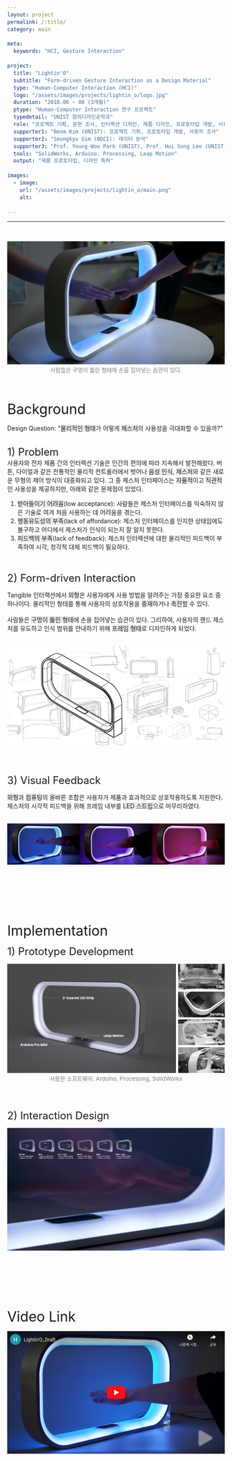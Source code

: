 ```yaml
---
layout: project
permalink: /:title/
category: main

meta:
  keywords: "HCI, Gesture Interaction"

project:
  title: "Lightin'O"
  subtitle: "Form-driven Gesture Interaction as a Design Material"
  type: "Human-Computer Interaction (HCI)"
  logo: "/assets/images/projects/lightin_o/logo.jpg"
  duration: "2018.06 ~ 08 (3개월)"
  ptype: "Human-Computer Interaction 연구 프로젝트"
  typedetail: "UNIST 창의디자인공학과"
  role: "프로젝트 기획, 문헌 조사, 인터랙션 디자인, 제품 디자인, 프로토타입 개발, 사용자 조사, 데이터 분석"
  supporter1: "Beom Kim (UNIST): 프로젝트 기획, 프로토타입 개발, 사용자 조사"
  supporter2: "Seungkyu Gim (BDCI): 데이터 분석"
  supporter3: "Prof. Young-Woo Park (UNIST), Prof. Hui Sung Lee (UNIST), Prof. Hwajung Hong (SNU): 프로젝트 지도"
  tools: "SolidWorks, Arduino, Processing, Leap Motion"
  output: "제품 프로토타입, 디자인 특허"

images:
  - image:
    url: "/assets/images/projects/lightin_o/main.png"
    alt:

---
```

---
<br>
<p align="center">
  <img src="/assets/images/projects/lightin_o/intro.jpeg">
  <br>
  <font size="2em" color="gray">사람들은 구멍이 뚫린 형태에 손을 집어넣는 습관이 있다.</font>
</p>
<br><br>

<font size="6em">Background</font>
<br>

Design Question: "<span style="background-color:#EBEBEB">물리적인 형태</span>가 어떻게 <span style="background-color:#EBEBEB">제스처</span>의 사용성을 극대화할 수 있을까?"
<br><br>

<font size="5em">1) Problem</font>
<br>
사용자와 전자 제품 간의 인터랙션 기술은 인간의 편의에 따라 지속해서 발전해왔다.
버튼, 다이얼과 같은 전통적인 물리적 컨트롤러에서 벗어나 <span style="background-color:#EBEBEB">음성 인식</span>, <span style="background-color:#EBEBEB">제스처</span>와 같은 새로운 무형의 제어 방식이 대중화되고 있다.
그 중 제스처 인터페이스는 <span style="background-color:#EBEBEB">자율적</span>이고 <span style="background-color:#EBEBEB">직관적</span>인 사용성을 제공하지만, 아래와 같은 문제점이 있었다.
<br>

01. <span style="background-color:#EBEBEB">받아들이기 어려움</span>(low acceptance): 사람들은 제스처 인터페이스를 익숙하지 않은 기술로 여겨 처음 사용하는 데 어려움을 겪는다.
02. <span style="background-color:#EBEBEB">행동유도성의 부족</span>(lack of affordance): 제스처 인터페이스를 인지한 상태임에도 불구하고 어디에서 제스처가 인식이 되는지 잘 알지 못한다.
03. <span style="background-color:#EBEBEB">피드백의 부족</span>(lack of feedback): 제스처 인터랙션에 대한 물리적인 피드백이 부족하여 시각, 청각적 대체 피드백이 필요하다.  
<br><br>

<font size="5em">2) Form-driven Interaction</font>
<br>

Tangible 인터랙션에서 <span style="background-color:#EBEBEB">외형</span>은 사용자에게 사용 방법을 알려주는 가장 중요한 요소 중 하나이다.
물리적인 형태를 통해 사용자의 상호작용을 <span style="background-color:#EBEBEB">중재</span>하거나 <span style="background-color:#EBEBEB">촉진</span>할 수 있다.  
<br>
사람들은 <span style="background-color:#EBEBEB">구멍이 뚫린 형태</span>에 손을 집어넣는 습관이 있다.
그리하여, 사용자의 핸드 제스처를 유도하고 인식 범위를 안내하기 위해 <span style="background-color:#EBEBEB">프레임 형태</span>로 디자인하게 되었다.  
<br>

<p align="center">
  <img src="/assets/images/projects/lightin_o/form.png">
</p>
<br><br>

<font size="5em">3) Visual Feedback</font>
<br>

<span style="background-color:#EBEBEB">외형</span>과 <span style="background-color:#EBEBEB">컴퓨팅</span>의 올바른 조합은 사용자가 제품과 효과적으로 상호작용하도록 지원한다. 제스처의 시각적 피드백을 위해 프레임 내부를 <span style="background-color:#EBEBEB">LED 스트립</span>으로 마무리하였다.  
<br>

<p align="center">
  <img src="/assets/images/projects/lightin_o/feedback.jpeg">
</p>
<br><br><br><br><br><br>

<font size="6em">Implementation</font>
<br>

<font size="5em">1) Prototype Development</font>
<br>

<p align="center">
  <img src="/assets/images/projects/lightin_o/development.png">
  <br>
  <font size="2em" color="gray">사용한 소프트웨어: Arduino, Processing, SolidWorks</font>
</p>

<br><br>

<font size="5em">2) Interaction Design</font>
<br>

<p align="center">
  <img src="/assets/images/projects/lightin_o/interaction.png">
</p>
<br><br><br><br><br><br>

<font size="6em">Video Link</font>
<br>

<p align="center">
  <a href="https://youtu.be/pYlqMDbsiwc">
  <img src="/assets/images/projects/lightin_o/video.png">
  </a>
</p>  
<br><br><br><br><br><br>
